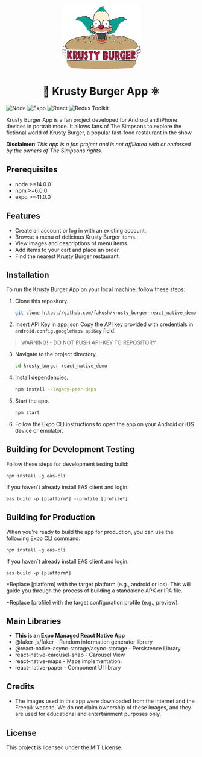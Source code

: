 <div align="center">
<img src="./src/Assets/Icons/krusty-burger-logo-1_500.png" height="167" width="209">
</div>

<h1 align="center">📱 Krusty Burger App ⚛️</h1>

![Node](https://img.shields.io/badge/Node-16-green)
![Expo](https://img.shields.io/badge/Expo-48-blue)
![React](https://img.shields.io/badge/React-18-blueviolet)
![Redux Toolkit](https://img.shields.io/badge/Redux%20Toolkit-1.6.0-red)

Krusty Burger App is a fan project developed for Android and iPhone devices in portrait mode. It allows fans of The Simpsons to explore the fictional world of Krusty Burger, a popular fast-food restaurant in the show.

**Disclaimer:** *This app is a fan project and is not affiliated with or endorsed by the owners of The Simpsons rights.*

## Prerequisites

- node >=14.0.0
- npm >=6.0.0
- expo >=41.0.0

## Features

- Create an account or log in with an existing account.
- Browse a menu of delicious Krusty Burger items.
- View images and descriptions of menu items.
- Add items to your cart and place an order.
- Find the nearest Krusty Burger restaurant.

## Installation

To run the Krusty Burger App on your local machine, follow these steps:

1. Clone this repository.
   ```bash
   git clone https://github.com/fakush/krusty_burger-react_native_demo.git
   ```

2. Insert API Key in app.json
 Copy the API key provided with credentials in `android.config.googleMaps.apiKey` field.

> WARNING! - DO NOT PUSH API-KEY TO REPOSITORY

3. Navigate to the project directory.
   ```bash
   cd krusty_burger-react_native_demo
   ```

3. Install dependencies.
   ```bash
   npm install --legacy-peer-deps
   ```

4. Start the app.
   ```bash
   npm start
   ```

5. Follow the Expo CLI instructions to open the app on your Android or iOS device or emulator.

## Building for Development Testing
Follow these steps for development testing build:

```shell
npm install -g eas-cli
```

If you haven´t already install EAS client and login.

```shell
eas build -p [platform*] --profile [profile*]
```

## Building for Production
When you're ready to build the app for production, you can use the following Expo CLI command:

```shell
npm install -g eas-cli
```

If you haven´t already install EAS client and login.

```shell
eas build -p [platform*]
```

*Replace [platform] with the target platform (e.g., android or ios). This will guide you through the process of building a standalone APK or IPA file.

*Replace [profile] with the target configuration profile (e.g., preview).

## Main Libraries

- **This is an Expo Managed React Native App**
- @faker-js/faker - Random information generator library
- @react-native-async-storage/async-storage - Persistence Library
- react-native-carousel-snap - Carousel View
- react-native-maps - Maps implementation.
- react-native-paper - Component UI library

## Credits

- The images used in this app were downloaded from the internet and the Freepik website. We do not claim ownership of these images, and they are used for educational and entertainment purposes only.

## License

This project is licensed under the MIT License.
